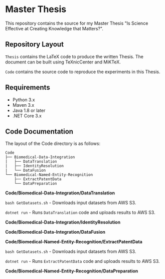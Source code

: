 # Master Thesis

This repository contains the source for my Master Thesis "Is Science Effective at Creating Knowledge that Matters?".

## Repository Layout

`Thesis` contains the LaTeX code to produce the written Thesis. The document can be built using TeXnicCenter and MiKTeX.

`Code` contains the source code to reproduce the experiments in this Thesis.

## Requirements

- Python 3.x
- Maven 3.x
- Java 1.8 or later
- .NET Core 3.x

## Code Documentation

The layout of the  Code directory is as follows:
```
Code
├── Biomedical-Data-Integration
|   ├── DataTranslation
|   ├── IdentityResolution
|   └── DataFusion
└── Biomedical-Named-Entity-Recognition
    ├── ExtractPatentData
    └── DataPreparation
```

**Code/Biomedical-Data-Integration/DataTranslation**

`bash GetDatasets.sh` - Downloads input datasets from AWS S3.

`dotnet run` - Runs `DataTranslation` code and uploads results to AWS S3.


**Code/Biomedical-Data-Integration/IdentityResolution**


**Code/Biomedical-Data-Integration/DataFusion**


**Code/Biomedical-Named-Entity-Recognition/ExtractPatentData**

`bash GetDatasets.sh` - Downloads input datasets from AWS S3.

`dotnet run` - Runs `ExtractPatentData` code and uploads results to AWS S3.


**Code/Biomedical-Named-Entity-Recognition/DataPreparation**
